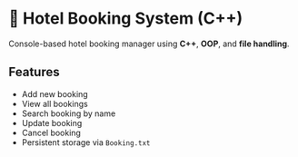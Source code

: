 # 🏨 Hotel Booking System (C++)

Console-based hotel booking manager using **C++**, **OOP**, and **file handling**.

## Features
- Add new booking
- View all bookings
- Search booking by name
- Update booking
- Cancel booking
- Persistent storage via `Booking.txt`


